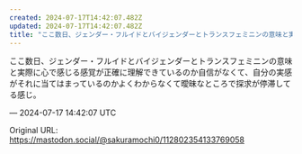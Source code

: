 ```yaml
---
created: 2024-07-17T14:42:07.482Z
updated: 2024-07-17T14:42:07.482Z
title: "ここ数日、ジェンダー・フルイドとバイジェンダーとトランスフェミニンの意味と実際に[...]"
---
```


<p>ここ数日、ジェンダー・フルイドとバイジェンダーとトランスフェミニンの意味と実際に心で感じる感覚が正確に理解できているのか自信がなくて、自分の実感がそれに当てはまっているのかよくわからなくて曖昧なところで探求が停滞してる感じ。</p>

&mdash; 2024-07-17 14:42:07 UTC

Original URL: https://mastodon.social/@sakuramochi0/112802354133769058
